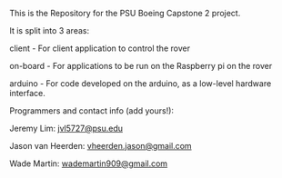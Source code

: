 This is the Repository for the PSU Boeing Capstone 2 project. 

It is split into 3 areas:

client - For client application to control the rover

on-board - For applications to be run on the Raspberry pi on the rover

arduino - For code developed on the arduino, as a low-level hardware interface.

Programmers and contact info (add yours!):

Jeremy Lim: jvl5727@psu.edu

Jason van Heerden: vheerden.jason@gmail.com

Wade Martin: wademartin909@gmail.com
